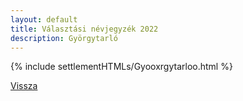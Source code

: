 ```yaml
---
layout: default
title: Választási névjegyzék 2022
description: Györgytarló
---
```


{% include settlementHTMLs/Gyooxrgytarloo.html %}

[Vissza](../)